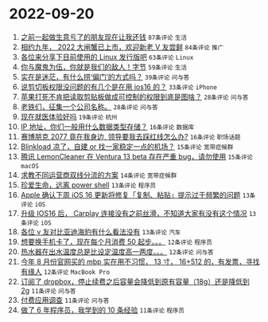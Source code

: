 # 2022-09-20

1. [之前一起做生意亏了的朋友现在让我还钱](https://www.v2ex.com/t/881449) `87条评论` `生活`
1. [相约九年， 2022 大闸蟹已上市，欢迎新老 V 友尝鲜](https://www.v2ex.com/t/881455) `84条评论` `推广`
1. [各位来分享下目前使用的 Linux 发行版吧](https://www.v2ex.com/t/881571) `63条评论` `Linux`
1. [你与魔鬼为伍，你就是我们的敌人！字节](https://www.v2ex.com/t/881483) `59条评论` `生活`
1. [实在是迷茫，有什么捞‘偏门’的方式吗？](https://www.v2ex.com/t/881576) `39条评论` `问与答`
1. [说剪切板权限没问题的有几个是在用 ios16 的？](https://www.v2ex.com/t/881536) `33条评论` `iPhone`
1. [苹果打死不肯把读取剪贴板做成可控制的权限到底是图啥？](https://www.v2ex.com/t/881510) `28条评论` `问与答`
1. [老铁们，征集一个公司名称。](https://www.v2ex.com/t/881505) `28条评论` `问与答`
1. [现在就医体验好吗](https://www.v2ex.com/t/881539) `19条评论` `杭州`
1. [IP 地址，你们一般用什么数据类型存储？](https://www.v2ex.com/t/881486) `16条评论` `数据库`
1. [赛博朋克 2077 竟在我身边, 领导要我去踩红线怎么办?](https://www.v2ex.com/t/881468) `16条评论` `职场话题`
1. [Blinkload 凉了，自建 or 找一家稳定一点的机场？](https://www.v2ex.com/t/881590) `15条评论` `宽带症候群`
1. [腾讯 LemonCleaner 在 Ventura 13 beta 存在严重 bug，请勿使用](https://www.v2ex.com/t/881497) `15条评论` `macOS`
1. [求教不同运营商双线分流的方案](https://www.v2ex.com/t/881495) `14条评论` `宽带症候群`
1. [珍爱生命，远离 power shell](https://www.v2ex.com/t/881565) `13条评论` `程序员`
1. [Apple 确认下周 iOS 16 更新将修复「复制、粘贴」提示过于频繁的问题](https://www.v2ex.com/t/881532) `13条评论` `iOS`
1. [升级 IOS16 后， Carplay 连接没有之前丝滑，不知道大家有没有这个情况](https://www.v2ex.com/t/881496) `13条评论` `iOS`
1. [各位 v 友对比亚迪海豹有什么看法没有](https://www.v2ex.com/t/881491) `13条评论` `汽车`
1. [想要换手机卡了，现在每个月消费 50 起步。。。](https://www.v2ex.com/t/881588) `12条评论` `程序员`
1. [热水器在出水温度总是比设定温度高一两度。。。](https://www.v2ex.com/t/881553) `12条评论` `问与答`
1. [今年 8 月份官网买的 mbp 实在用不习惯， 13 寸， 16+512 的，有发票，寻找有缘人](https://www.v2ex.com/t/881462) `12条评论` `MacBook Pro`
1. [订阅了 dropbox，停止续费之后容量会降低到原有容量（18g）还是降低到 2g](https://www.v2ex.com/t/881594) `11条评论` `问与答`
1. [付费应用调查](https://www.v2ex.com/t/881557) `11条评论` `问与答`
1. [做了 6 年程序员，我学到的 10 条经验](https://www.v2ex.com/t/881482) `11条评论` `程序员`
